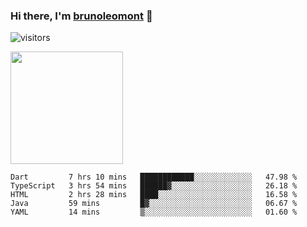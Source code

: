 ### Hi there, I'm [brunoleomont](https://www.linkedin.com/in/brunoleomont/) 👋

![visitors](https://visitor-badge.glitch.me/badge?page_id=page.id)

<img height="180em" src="https://github-readme-stats.vercel.app/api?username=brunoleomont&show_icons=true&hide_border=true&&count_private=true&include_all_commits=true" />

<!--START_SECTION:waka-->
```text
Dart         7 hrs 10 mins   ████████████░░░░░░░░░░░░░   47.98 % 
TypeScript   3 hrs 54 mins   ██████▓░░░░░░░░░░░░░░░░░░   26.18 % 
HTML         2 hrs 28 mins   ████░░░░░░░░░░░░░░░░░░░░░   16.58 % 
Java         59 mins         █▓░░░░░░░░░░░░░░░░░░░░░░░   06.67 % 
YAML         14 mins         ▒░░░░░░░░░░░░░░░░░░░░░░░░   01.60 % 
```
<!--END_SECTION:waka-->

<!--
**brunoleomont/brunoleomont** is a ✨ _special_ ✨ repository because its `README.md` (this file) appears on your GitHub profile.

Here are some ideas to get you started:

- 🔭 I’m currently working on ...
- 🌱 I’m currently learning ...
- 👯 I’m looking to collaborate on ...
- 🤔 I’m looking for help with ...
- 💬 Ask me about ...
- 📫 How to reach me: ...
- 😄 Pronouns: ...
- ⚡ Fun fact: ...
-->
